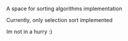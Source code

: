 A space for sorting algorithms implementation

Currently, only selection sort implemented

Im not in a hurry :)
